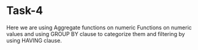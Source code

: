 # Task-4
Here we are using Aggregate functions on numeric Functions on numeric values and using GROUP BY clause to categorize them and filtering by using HAVING clause.
